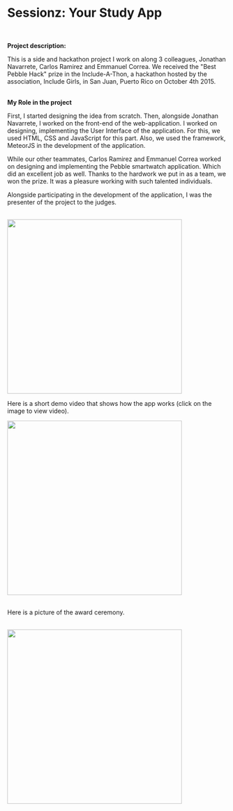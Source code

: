 <strong><h1>Sessionz: Your Study App</h1></strong> <br>

<strong>Project description:</strong> <br>

This is a side and hackathon project I work on along 3 colleagues, Jonathan Navarrete, Carlos Ramirez and
Emmanuel Correa. We received the "Best Pebble Hack" prize in the Include-A-Thon, a hackathon hosted
by the association, Include Girls, in San Juan, Puerto Rico on October 4th 2015.
<br><br>

<strong>My Role in the project</strong><br>

First, I started  designing the idea from scratch. Then, alongside Jonathan Navarrete, I worked on the front-end of the web-application. I worked on designing, implementing the User Interface of the application. For this, we used HTML, CSS and JavaScript for this part. Also, we used the framework, MeteorJS in the development of the application.

While our other teammates, Carlos Ramirez and Emmanuel Correa worked on designing and implementing the Pebble smartwatch application. Which did an excellent job as well. Thanks to the hardwork we put in as a team, we won the prize. It was a pleasure working with such talented individuals.

 Alongside participating in the development of the application, I was the presenter of the project to the judges.<br><br>

 <img width="400" src="https://user-images.githubusercontent.com/33431535/41364198-fc3d1572-6f03-11e8-87a6-482af61782ab.jpg">

 Here is a short demo video that shows how the app works (click on the image to view video).


<a href="https://www.youtube.com/watch?v=57ZkXm1Ujc0"><img width="400" src="https://user-images.githubusercontent.com/33431535/41363076-0820a442-6f01-11e8-98ba-d49e17dffa31.png"></a>
<br><br>

Here is a picture of the award ceremony. <br><br>

<img width="400" src="https://user-images.githubusercontent.com/33431535/41363942-34c908ac-6f03-11e8-938f-5fd472fc4fe2.jpg">
